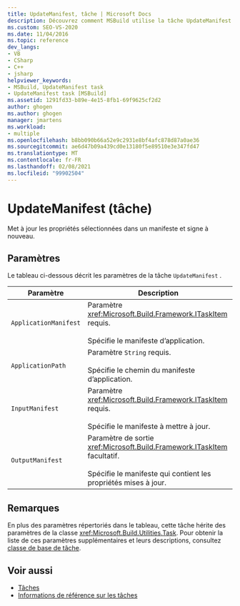 ```yaml
---
title: UpdateManifest, tâche | Microsoft Docs
description: Découvrez comment MSBuild utilise la tâche UpdateManifest pour mettre à jour les propriétés sélectionnées dans un manifeste et les abandonner.
ms.custom: SEO-VS-2020
ms.date: 11/04/2016
ms.topic: reference
dev_langs:
- VB
- CSharp
- C++
- jsharp
helpviewer_keywords:
- MSBuild, UpdateManifest task
- UpdateManifest task [MSBuild]
ms.assetid: 1291fd33-b89e-4e15-8fb1-69f9625cf2d2
author: ghogen
ms.author: ghogen
manager: jmartens
ms.workload:
- multiple
ms.openlocfilehash: b8bb090b66a52e9c2931e8bf4afc878d87a0ae36
ms.sourcegitcommit: ae6d47b09a439cd0e13180f5e89510e3e347fd47
ms.translationtype: MT
ms.contentlocale: fr-FR
ms.lasthandoff: 02/08/2021
ms.locfileid: "99902504"
---
```

# <a name="updatemanifest-task"></a>UpdateManifest (tâche)

Met à jour les propriétés sélectionnées dans un manifeste et signe à nouveau.

## <a name="parameters"></a>Paramètres

 Le tableau ci-dessous décrit les paramètres de la tâche `UpdateManifest` .

|Paramètre|Description|
|---------------|-----------------|
|`ApplicationManifest`|Paramètre <xref:Microsoft.Build.Framework.ITaskItem> requis.<br /><br /> Spécifie le manifeste d’application.|
|`ApplicationPath`|Paramètre `String` requis.<br /><br /> Spécifie le chemin du manifeste d’application.|
|`InputManifest`|Paramètre <xref:Microsoft.Build.Framework.ITaskItem> requis.<br /><br /> Spécifie le manifeste à mettre à jour.|
|`OutputManifest`|Paramètre de sortie <xref:Microsoft.Build.Framework.ITaskItem> facultatif.<br /><br /> Spécifie le manifeste qui contient les propriétés mises à jour.|

## <a name="remarks"></a>Remarques

 En plus des paramètres répertoriés dans le tableau, cette tâche hérite des paramètres de la classe <xref:Microsoft.Build.Utilities.Task>. Pour obtenir la liste de ces paramètres supplémentaires et leurs descriptions, consultez [classe de base de tâche](../msbuild/task-base-class.md).

## <a name="see-also"></a>Voir aussi

- [Tâches](../msbuild/msbuild-tasks.md)
- [Informations de référence sur les tâches](../msbuild/msbuild-task-reference.md)